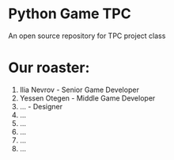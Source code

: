 # Python Game TPC

An open source repository for TPC project class

# Our roaster:
1) Ilia Nevrov - Senior Game Developer
2) Yessen Otegen - Middle Game Developer
3) ... - Designer
4) ...
5) ...
6) ...
7) ...
8) ...

